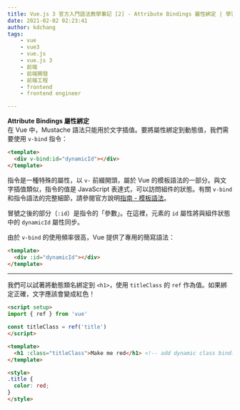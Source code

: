 ```yaml
---
title: Vue.js 3 官方入門語法教學筆記 [2] - Attribute Bindings 屬性綁定 | 學習筆記
date: 2021-02-02 02:23:41
author: kdchang
tags: 
    - vue
    - vue3
    - vue.js
    - vue.js 3
    - 前端
    - 前端開發
    - 前端工程
    - frontend
    - frontend engineer

---
```


**Attribute Bindings 屬性綁定**  
在 Vue 中，Mustache 語法只能用於文字插值。要將屬性綁定到動態值，我們需要使用 `v-bind` 指令：

```html
<template>
  <div v-bind:id="dynamicId"></div>
</template>
```

指令是一種特殊的屬性，以 `v-` 前綴開頭，屬於 Vue 的模板語法的一部分。與文字插值類似，指令的值是 JavaScript 表達式，可以訪問組件的狀態。有關 `v-bind` 和指令語法的完整細節，請參閱官方說明[指南 - 模板語法](https://vuejs.org/guide/essentials/template-syntax.html)。

冒號之後的部分（`:id`）是指令的「參數」。在這裡，元素的 `id` 屬性將與組件狀態中的 `dynamicId` 屬性同步。

由於 `v-bind` 的使用頻率很高，Vue 提供了專用的簡寫語法：

```html
<template>
  <div :id="dynamicId"></div>
</template>
```

---

我們可以試著將動態類名綁定到 `<h1>`，使用 `titleClass` 的 `ref` 作為值。如果綁定正確，文字應該會變成紅色！

```html
<script setup>
import { ref } from 'vue'

const titleClass = ref('title')
</script>

<template>
  <h1 :class="titleClass">Make me red</h1> <!-- add dynamic class binding here -->
</template>

<style>
.title {
  color: red;
}
</style>
```